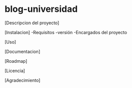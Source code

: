# blog-universidad

[Descripcion del proyecto]

[Instalacion]
-Requisitos
-versión
-Encargados del proyecto

[Uso]

[Documentacion]

[Roadmap]

[Licencia]

[Agradecimiento]
